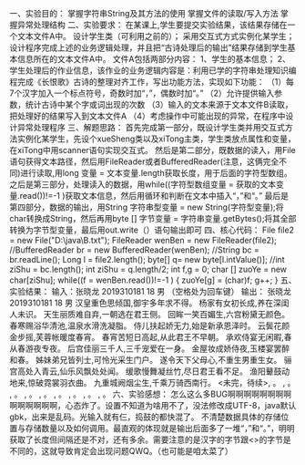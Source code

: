 一、实验目的：
掌握字符串String及其方法的使用
掌握文件的读取/写入方法
掌握异常处理结构
二、实验要求：
在某课上,学生要提交实验结果，该结果存储在一个文本文件A中。
设计学生类（可利用之前的）；
采用交互式方式实例化某学生；
设计程序完成上述的业务逻辑处理，并且把“古诗处理后的输出”结果存储到学生基本信息所在的文本文件A中。
文件A包括两部分内容：
1、学生的基本信息；
2、学生处理后的作业信息，该作业的业务逻辑内容是：利用已学的字符串处理知识编程完成《长恨歌》古诗的整理对齐工作，写出功能方法，实现如下功能：
（1）每7个汉字加入一个标点符号，奇数时加“，”，偶数时加“。”
（2）允许提供输入参数，统计古诗中某个字或词出现的次数
（3）输入的文本来源于文本文件B读取，把处理好的结果写入到文本文件A
（4）考虑操作中可能出现的异常，在程序中设计异常处理程序
三、解题思路：
首先完成第一部分，既设计学生类并用交互式方法实例化某学生，先设个xueSheng类以及xiTong主类，学生类放点属性和变量，在xiTong中用scanner语句实现交互式。
然后是第二部分，既数据的读入，用File语句获得文本路径，然后用FileReader或者BufferedReader(注意，这俩完全不同)进行读取,用long 变量 = 文本变量.length获取长度，用于后面的字符型数组。
之后是第三部分，处理读入的数据，用while((字符型数组变量 = 获取的文本变量.read())!=-1 )获取文本信息，然后用循环和判断在文本中插入“，”和“。”
最后是第四部分，数据的输出，用String 字符串型变量 = new String(字符型变量);将char转换成String，然后再用byte [] 字节变量 = 字符串变量.getBytes();将其全部转换为字节型变量，最后用out.write（）语句输出即可
四、核心代码：
                    File file2 = new File("D:\\java\\B.txt");
                    FileReader wenBen = new FileReader(file2);
                    //BufferedReader br = new BufferedReader(wenBen);
                    //String bc = br.readLine();
                    Long l = file2.length();
                    byte[] q= new byte[l.intValue()];
                    //int ziShu = bc.length();
                    int ziShu = q.length/2;
                    int f,g = 0;
                    char [] zuoYe = new char[ziShu];
                    while((f = wenBen.read())!=-1 )
                    {
                        zuoYe[g] = (char)f;
                        g++;
                    }
五、实验结果：
输入：张晓龙 2019310181 18 男 （空格处为回车键）
输出：
张晓龙
2019310181
18
男
汉皇重色思倾国,御宇多年求不得。
杨家有女初长成,养在深闺人未识。
天生丽质难自弃,一朝选在君王侧。
回眸一笑百媚生,六宫粉黛无颜色。
春寒赐浴华清池,温泉水滑洗凝脂。
侍儿扶起娇无力,始是新承恩泽时。
云鬓花颜金步摇,芙蓉帐暖度春宵。
春宵苦短日高起,从此君王不早朝。
承欢侍宴无闲暇,春从春游夜专夜。
后宫佳丽三千人,三千宠爱在一身。
金屋妆成娇侍夜,玉楼宴罢醉和春。
姊妹弟兄皆列士,可怜光采生门户。
遂令天下父母心,不重生男重生女。
骊宫高处入青云,仙乐风飘处处闻。
缓歌慢舞凝丝竹,尽日君王看不足。
渔阳鼙鼓动地来,惊破霓裳羽衣曲。
九重城阙烟尘生,千乘万骑西南行。
<未完，待续>,       。
       ,       。
       ,       。
       ,       。
       ,       。
       ,       。
       ,       。
       ,       。
       ,       。
六、实验感想：
怎么这么多BUG啊啊啊啊啊啊啊啊啊啊啊啊啊啊，心态炸了。设置不知道为啥用不了，没法修改成UTF-8，java默认gbk，出来是乱码。光输入就有仨，捣鼓的都快混了。
不清楚数据具体的存储位置与存储数量以及如何调用。最直观的体现就是输出后面多了一堆“，”和“。”，明明获取了长度但间隔还是不对，还有多余。需要注意的是汉字的字节跟<>的字节是不同的，这就导致肯定会出现问题QWQ。（也可能是咱太菜了）
